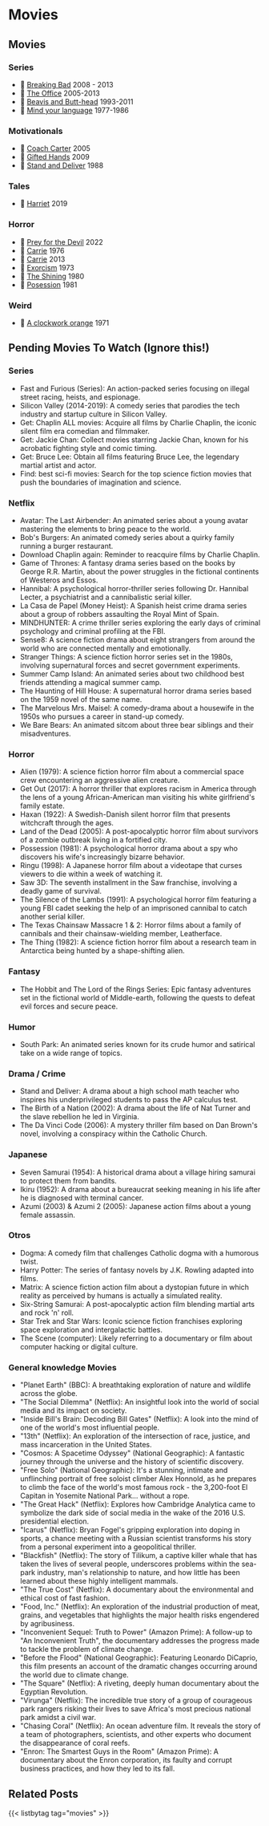 # Movies

## Movies
### Series
- :link: [Breaking Bad](https://www.imdb.com/title/tt0903747/) 2008 - 2013
- :link: [The Office](https://www.imdb.com/title/tt0386676/) 2005-2013
- :link: [Beavis and Butt-head](https://www.imdb.com/title/tt0105950/) 1993-2011
- :link: [Mind your language](https://www.imdb.com/title/tt0075537/) 1977-1986
### Motivationals
- :link: [Coach Carter](https://www.imdb.com/title/tt0393162/) 2005
- :link: [Gifted Hands](https://www.imdb.com/title/tt1295085//) 2009
- :link: [Stand and Deliver](https://www.imdb.com/title/tt0094027/) 1988
### Tales
- :link: [Harriet](https://www.imdb.com/title/tt4648786/) 2019
### Horror
- :link: [Prey for the Devil](https://www.imdb.com/title/tt9271672/) 2022
- :link: [Carrie](https://www.imdb.com/title/tt0074285/) 1976
- :link: [Carrie](https://www.imdb.com/title/tt1939659/) 2013
- :link: [Exorcism](https://www.imdb.com/title/tt0070047/) 1973
- :link: [The Shining](https://www.imdb.com/title/tt0081505/) 1980
- :link: [Posession](https://www.imdb.com/title/tt0082933/) 1981
### Weird
- :link: [A clockwork orange](https://www.imdb.com/title/tt0066921/) 1971

## Pending Movies To Watch (Ignore this!)

### Series
- Fast and Furious (Series): An action-packed series focusing on illegal street racing, heists, and espionage.
- Silicon Valley (2014-2019): A comedy series that parodies the tech industry and startup culture in Silicon Valley.
- Get: Chaplin ALL movies: Acquire all films by Charlie Chaplin, the iconic silent film era comedian and filmmaker.
- Get: Jackie Chan: Collect movies starring Jackie Chan, known for his acrobatic fighting style and comic timing.
- Get: Bruce Lee: Obtain all films featuring Bruce Lee, the legendary martial artist and actor.
- Find: best sci-fi movies: Search for the top science fiction movies that push the boundaries of imagination and science.

### Netflix
- Avatar: The Last Airbender: An animated series about a young avatar mastering the elements to bring peace to the world.
- Bob's Burgers: An animated comedy series about a quirky family running a burger restaurant.
- Download Chaplin again: Reminder to reacquire films by Charlie Chaplin.
- Game of Thrones: A fantasy drama series based on the books by George R.R. Martin, about the power struggles in the fictional continents of Westeros and Essos.
- Hannibal: A psychological horror-thriller series following Dr. Hannibal Lecter, a psychiatrist and a cannibalistic serial killer.
- La Casa de Papel (Money Heist): A Spanish heist crime drama series about a group of robbers assaulting the Royal Mint of Spain.
- MINDHUNTER: A crime thriller series exploring the early days of criminal psychology and criminal profiling at the FBI.
- Sense8: A science fiction drama about eight strangers from around the world who are connected mentally and emotionally.
- Stranger Things: A science fiction horror series set in the 1980s, involving supernatural forces and secret government experiments.
- Summer Camp Island: An animated series about two childhood best friends attending a magical summer camp.
- The Haunting of Hill House: A supernatural horror drama series based on the 1959 novel of the same name.
- The Marvelous Mrs. Maisel: A comedy-drama about a housewife in the 1950s who pursues a career in stand-up comedy.
- We Bare Bears: An animated sitcom about three bear siblings and their misadventures.

### Horror
- Alien (1979): A science fiction horror film about a commercial space crew encountering an aggressive alien creature.
- Get Out (2017): A horror thriller that explores racism in America through the lens of a young African-American man visiting his white girlfriend's family estate.
- Haxan (1922): A Swedish-Danish silent horror film that presents witchcraft through the ages.
- Land of the Dead (2005): A post-apocalyptic horror film about survivors of a zombie outbreak living in a fortified city.
- Possession (1981): A psychological horror drama about a spy who discovers his wife's increasingly bizarre behavior.
- Ringu (1998): A Japanese horror film about a videotape that curses viewers to die within a week of watching it.
- Saw 3D: The seventh installment in the Saw franchise, involving a deadly game of survival.
- The Silence of the Lambs (1991): A psychological horror film featuring a young FBI cadet seeking the help of an imprisoned cannibal to catch another serial killer.
- The Texas Chainsaw Massacre 1 & 2: Horror films about a family of cannibals and their chainsaw-wielding member, Leatherface.
- The Thing (1982): A science fiction horror film about a research team in Antarctica being hunted by a shape-shifting alien.

### Fantasy
- The Hobbit and The Lord of the Rings Series: Epic fantasy adventures set in the fictional world of Middle-earth, following the quests to defeat evil forces and secure peace.

### Humor
- South Park: An animated series known for its crude humor and satirical take on a wide range of topics.

### Drama / Crime
- Stand and Deliver: A drama about a high school math teacher who inspires his underprivileged students to pass the AP calculus test.
- The Birth of a Nation (2002): A drama about the life of Nat Turner and the slave rebellion he led in Virginia.
- The Da Vinci Code (2006): A mystery thriller film based on Dan Brown's novel, involving a conspiracy within the Catholic Church.

### Japanese
- Seven Samurai (1954): A historical drama about a village hiring samurai to protect them from bandits.
- Ikiru (1952): A drama about a bureaucrat seeking meaning in his life after he is diagnosed with terminal cancer.
- Azumi (2003) & Azumi 2 (2005): Japanese action films about a young female assassin.

### Otros
- Dogma: A comedy film that challenges Catholic dogma with a humorous twist.
- Harry Potter: The series of fantasy novels by J.K. Rowling adapted into films.
- Matrix: A science fiction action film about a dystopian future in which reality as perceived by humans is actually a simulated reality.
- Six-String Samurai: A post-apocalyptic action film blending martial arts and rock 'n' roll.
- Star Trek and Star Wars: Iconic science fiction franchises exploring space exploration and intergalactic battles.
- The Scene (computer): Likely referring to a documentary or film about computer hacking or digital culture.

### General knowledge Movies
- "Planet Earth" (BBC): A breathtaking exploration of nature and wildlife across the globe.
- "The Social Dilemma" (Netflix): An insightful look into the world of social media and its impact on society.
- "Inside Bill's Brain: Decoding Bill Gates" (Netflix): A look into the mind of one of the world's most influential people.
- "13th" (Netflix): An exploration of the intersection of race, justice, and mass incarceration in the United States.
- "Cosmos: A Spacetime Odyssey" (National Geographic): A fantastic journey through the universe and the history of scientific discovery.
- "Free Solo" (National Geographic): It's a stunning, intimate and unflinching portrait of free soloist climber Alex Honnold, as he prepares to climb the face of the world's most famous rock - the 3,200-foot El Capitan in Yosemite National Park... without a rope.
- "The Great Hack" (Netflix): Explores how Cambridge Analytica came to symbolize the dark side of social media in the wake of the 2016 U.S. presidential election.
- "Icarus" (Netflix): Bryan Fogel's gripping exploration into doping in sports, a chance meeting with a Russian scientist transforms his story from a personal experiment into a geopolitical thriller.
- "Blackfish" (Netflix): The story of Tilikum, a captive killer whale that has taken the lives of several people, underscores problems within the sea-park industry, man's relationship to nature, and how little has been learned about these highly intelligent mammals.
- "The True Cost" (Netflix): A documentary about the environmental and ethical cost of fast fashion.
- "Food, Inc." (Netflix): An exploration of the industrial production of meat, grains, and vegetables that highlights the major health risks engendered by agribusiness.
- "Inconvenient Sequel: Truth to Power" (Amazon Prime): A follow-up to "An Inconvenient Truth", the documentary addresses the progress made to tackle the problem of climate change.
- "Before the Flood" (National Geographic): Featuring Leonardo DiCaprio, this film presents an account of the dramatic changes occurring around the world due to climate change.
- "The Square" (Netflix): A riveting, deeply human documentary about the Egyptian Revolution.
- "Virunga" (Netflix): The incredible true story of a group of courageous park rangers risking their lives to save Africa's most precious national park amidst a civil war.
- "Chasing Coral" (Netflix): An ocean adventure film. It reveals the story of a team of photographers, scientists, and other experts who document the disappearance of coral reefs.
- "Enron: The Smartest Guys in the Room" (Amazon Prime): A documentary about the Enron corporation, its faulty and corrupt business practices, and how they led to its fall.

## Related Posts
{{< listbytag tag="movies" >}}
